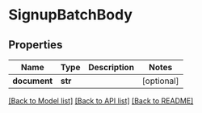 # SignupBatchBody

## Properties
Name | Type | Description | Notes
------------ | ------------- | ------------- | -------------
**document** | **str** |  | [optional] 

[[Back to Model list]](../README.md#documentation-for-models) [[Back to API list]](../README.md#documentation-for-api-endpoints) [[Back to README]](../README.md)

